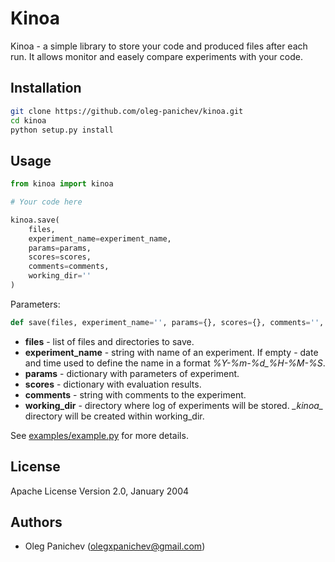 # Kinoa

Kinoa - a simple library to store your code and produced files after each run. It allows monitor and easely compare experiments with your code. 

## Installation
```sh
git clone https://github.com/oleg-panichev/kinoa.git
cd kinoa
python setup.py install
```

## Usage
```python
from kinoa import kinoa

# Your code here

kinoa.save(
    files,
    experiment_name=experiment_name,
    params=params,
    scores=scores,
    comments=comments,
    working_dir=''
)
```

Parameters:
```python
def save(files, experiment_name='', params={}, scores={}, comments='', working_dir='')
```

- **files** - list of files and directories to save.
- **experiment_name** - string with name of an experiment. If empty - date and time used to define the name in a format *%Y-%m-%d_%H-%M-%S*.
- **params** - dictionary with parameters of experiment.
- **scores** - dictionary with evaluation results.
- **comments** - string with comments to the experiment.
- **working_dir** - directory where log of experiments will be stored. *\__kinoa\__* directory will be created within working_dir.

See [examples/example.py](https://github.com/oleg-panichev/Kinoa/blob/master/examples/example.py) for more details.

## License
Apache License Version 2.0, January 2004

## Authors
- Oleg Panichev ([olegxpanichev@gmail.com](mailto:olegxpanichev@gmail.com))
